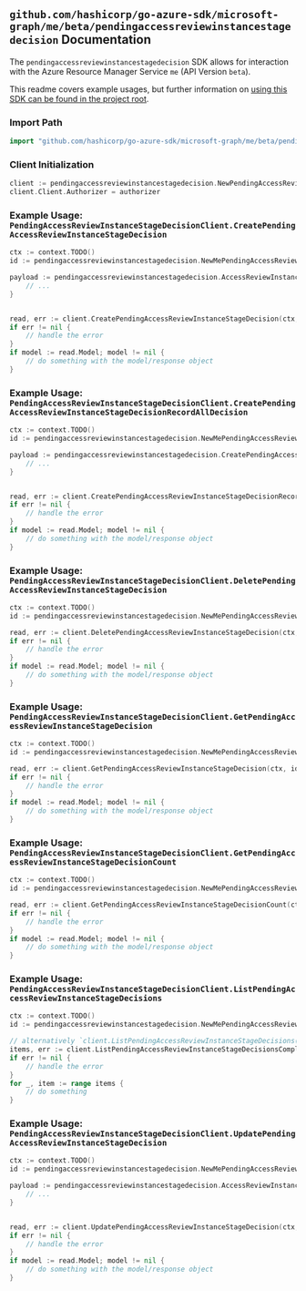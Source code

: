 
## `github.com/hashicorp/go-azure-sdk/microsoft-graph/me/beta/pendingaccessreviewinstancestagedecision` Documentation

The `pendingaccessreviewinstancestagedecision` SDK allows for interaction with the Azure Resource Manager Service `me` (API Version `beta`).

This readme covers example usages, but further information on [using this SDK can be found in the project root](https://github.com/hashicorp/go-azure-sdk/tree/main/docs).

### Import Path

```go
import "github.com/hashicorp/go-azure-sdk/microsoft-graph/me/beta/pendingaccessreviewinstancestagedecision"
```


### Client Initialization

```go
client := pendingaccessreviewinstancestagedecision.NewPendingAccessReviewInstanceStageDecisionClientWithBaseURI("https://management.azure.com")
client.Client.Authorizer = authorizer
```


### Example Usage: `PendingAccessReviewInstanceStageDecisionClient.CreatePendingAccessReviewInstanceStageDecision`

```go
ctx := context.TODO()
id := pendingaccessreviewinstancestagedecision.NewMePendingAccessReviewInstanceIdStageID("accessReviewInstanceIdValue", "accessReviewStageIdValue")

payload := pendingaccessreviewinstancestagedecision.AccessReviewInstanceDecisionItem{
	// ...
}


read, err := client.CreatePendingAccessReviewInstanceStageDecision(ctx, id, payload)
if err != nil {
	// handle the error
}
if model := read.Model; model != nil {
	// do something with the model/response object
}
```


### Example Usage: `PendingAccessReviewInstanceStageDecisionClient.CreatePendingAccessReviewInstanceStageDecisionRecordAllDecision`

```go
ctx := context.TODO()
id := pendingaccessreviewinstancestagedecision.NewMePendingAccessReviewInstanceIdStageID("accessReviewInstanceIdValue", "accessReviewStageIdValue")

payload := pendingaccessreviewinstancestagedecision.CreatePendingAccessReviewInstanceStageDecisionRecordAllDecisionRequest{
	// ...
}


read, err := client.CreatePendingAccessReviewInstanceStageDecisionRecordAllDecision(ctx, id, payload)
if err != nil {
	// handle the error
}
if model := read.Model; model != nil {
	// do something with the model/response object
}
```


### Example Usage: `PendingAccessReviewInstanceStageDecisionClient.DeletePendingAccessReviewInstanceStageDecision`

```go
ctx := context.TODO()
id := pendingaccessreviewinstancestagedecision.NewMePendingAccessReviewInstanceIdStageIdDecisionID("accessReviewInstanceIdValue", "accessReviewStageIdValue", "accessReviewInstanceDecisionItemIdValue")

read, err := client.DeletePendingAccessReviewInstanceStageDecision(ctx, id)
if err != nil {
	// handle the error
}
if model := read.Model; model != nil {
	// do something with the model/response object
}
```


### Example Usage: `PendingAccessReviewInstanceStageDecisionClient.GetPendingAccessReviewInstanceStageDecision`

```go
ctx := context.TODO()
id := pendingaccessreviewinstancestagedecision.NewMePendingAccessReviewInstanceIdStageIdDecisionID("accessReviewInstanceIdValue", "accessReviewStageIdValue", "accessReviewInstanceDecisionItemIdValue")

read, err := client.GetPendingAccessReviewInstanceStageDecision(ctx, id)
if err != nil {
	// handle the error
}
if model := read.Model; model != nil {
	// do something with the model/response object
}
```


### Example Usage: `PendingAccessReviewInstanceStageDecisionClient.GetPendingAccessReviewInstanceStageDecisionCount`

```go
ctx := context.TODO()
id := pendingaccessreviewinstancestagedecision.NewMePendingAccessReviewInstanceIdStageID("accessReviewInstanceIdValue", "accessReviewStageIdValue")

read, err := client.GetPendingAccessReviewInstanceStageDecisionCount(ctx, id)
if err != nil {
	// handle the error
}
if model := read.Model; model != nil {
	// do something with the model/response object
}
```


### Example Usage: `PendingAccessReviewInstanceStageDecisionClient.ListPendingAccessReviewInstanceStageDecisions`

```go
ctx := context.TODO()
id := pendingaccessreviewinstancestagedecision.NewMePendingAccessReviewInstanceIdStageID("accessReviewInstanceIdValue", "accessReviewStageIdValue")

// alternatively `client.ListPendingAccessReviewInstanceStageDecisions(ctx, id)` can be used to do batched pagination
items, err := client.ListPendingAccessReviewInstanceStageDecisionsComplete(ctx, id)
if err != nil {
	// handle the error
}
for _, item := range items {
	// do something
}
```


### Example Usage: `PendingAccessReviewInstanceStageDecisionClient.UpdatePendingAccessReviewInstanceStageDecision`

```go
ctx := context.TODO()
id := pendingaccessreviewinstancestagedecision.NewMePendingAccessReviewInstanceIdStageIdDecisionID("accessReviewInstanceIdValue", "accessReviewStageIdValue", "accessReviewInstanceDecisionItemIdValue")

payload := pendingaccessreviewinstancestagedecision.AccessReviewInstanceDecisionItem{
	// ...
}


read, err := client.UpdatePendingAccessReviewInstanceStageDecision(ctx, id, payload)
if err != nil {
	// handle the error
}
if model := read.Model; model != nil {
	// do something with the model/response object
}
```
